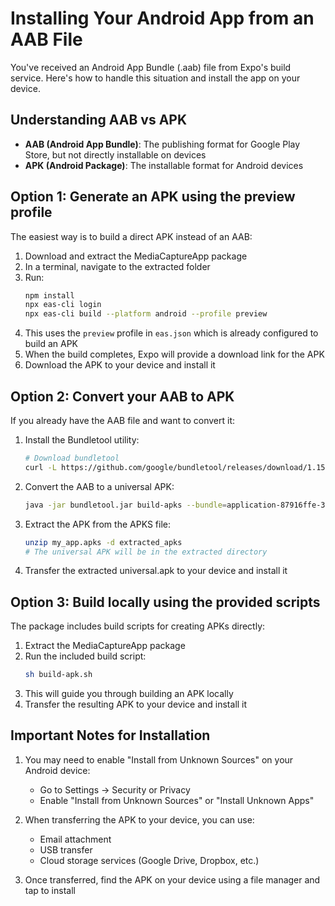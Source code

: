 # Installing Your Android App from an AAB File

You've received an Android App Bundle (.aab) file from Expo's build service. Here's how to handle this situation and install the app on your device.

## Understanding AAB vs APK
- **AAB (Android App Bundle)**: The publishing format for Google Play Store, but not directly installable on devices
- **APK (Android Package)**: The installable format for Android devices

## Option 1: Generate an APK using the preview profile

The easiest way is to build a direct APK instead of an AAB:

1. Download and extract the MediaCaptureApp package
2. In a terminal, navigate to the extracted folder
3. Run:
   ```bash
   npm install
   npx eas-cli login
   npx eas-cli build --platform android --profile preview
   ```
4. This uses the `preview` profile in `eas.json` which is already configured to build an APK
5. When the build completes, Expo will provide a download link for the APK
6. Download the APK to your device and install it

## Option 2: Convert your AAB to APK

If you already have the AAB file and want to convert it:

1. Install the Bundletool utility:
   ```bash
   # Download bundletool
   curl -L https://github.com/google/bundletool/releases/download/1.15.5/bundletool-all-1.15.5.jar -o bundletool.jar
   ```

2. Convert the AAB to a universal APK:
   ```bash
   java -jar bundletool.jar build-apks --bundle=application-87916ffe-3265-4306-9315-648da62fa05d.aab --output=my_app.apks --mode=universal
   ```

3. Extract the APK from the APKS file:
   ```bash
   unzip my_app.apks -d extracted_apks
   # The universal APK will be in the extracted directory
   ```

4. Transfer the extracted universal.apk to your device and install it

## Option 3: Build locally using the provided scripts

The package includes build scripts for creating APKs directly:

1. Extract the MediaCaptureApp package
2. Run the included build script:
   ```bash
   sh build-apk.sh
   ```
3. This will guide you through building an APK locally
4. Transfer the resulting APK to your device and install it

## Important Notes for Installation

1. You may need to enable "Install from Unknown Sources" on your Android device:
   - Go to Settings → Security or Privacy
   - Enable "Install from Unknown Sources" or "Install Unknown Apps"

2. When transferring the APK to your device, you can use:
   - Email attachment
   - USB transfer
   - Cloud storage services (Google Drive, Dropbox, etc.)

3. Once transferred, find the APK on your device using a file manager and tap to install